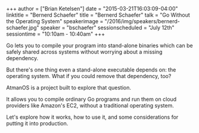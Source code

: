 +++
author = ["Brian Ketelsen"]
date = "2015-03-21T16:03:09-04:00"
linktitle = "Bernerd Schaefer"
title = "Bernerd Schaefer"
talk = "Go Without the Operating System"
speakerimage = "/2016/img/speakers/bernerd-schaefer.jpg"
speaker = "bschaefer"
sessionscheduled = "July 12th"
sessiontime = "10:10am - 10:40am"
+++

Go lets you to compile your program into stand-alone binaries which can be safely shared across systems without worrying about a missing dependency.

But there's one thing even a stand-alone executable depends on: the operating system. What if you could remove that dependency, too?

AtmanOS is a project built to explore that question.

It allows you to compile ordinary Go programs and run them on cloud providers like Amazon's EC2, without a traditional operating system.

Let's explore how it works, how to use it, and some considerations for putting it into production.
